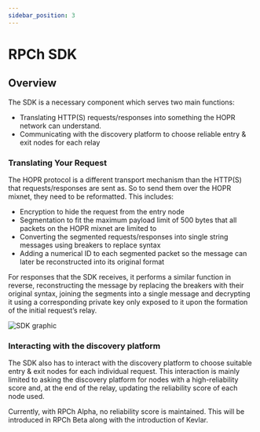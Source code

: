 ```yaml
---
sidebar_position: 3
---
```


# RPCh SDK

## Overview

The SDK is a necessary component which serves two main functions:

- Translating HTTP(S) requests/responses into something the HOPR network can understand.
- Communicating with the discovery platform to choose reliable entry & exit nodes for each relay

### Translating Your Request

The HOPR protocol is a different transport mechanism than the HTTP(S) that requests/responses are sent as. So to send them over the HOPR mixnet, they need to be reformatted. This includes:

- Encryption to hide the request from the entry node
- Segmentation to fit the maximum payload limit of 500 bytes that all packets on the HOPR mixnet are limited to
- Converting the segmented requests/responses into single string messages using breakers to replace syntax
- Adding a numerical ID to each segmented packet so the message can later be reconstructed into its original format

For responses that the SDK receives, it performs a similar function in reverse, reconstructing the message by replacing the breakers with their original syntax, joining the segments into a single message and decrypting it using a corresponding private key only exposed to it upon the formation of the initial request’s relay.

![SDK graphic](/img/SDK_graphic.png)

### Interacting with the discovery platform

The SDK also has to interact with the discovery platform to choose suitable entry & exit nodes for each individual request. This interaction is mainly limited to asking the discovery platform for nodes with a high-reliability score and, at the end of the relay, updating the reliability score of each node used.

Currently, with RPCh Alpha, no reliability score is maintained. This will be introduced in RPCh Beta along with the introduction of Kevlar.


<!--
### Kevlar

Kevlar adds light client verification, verifying the integrity of responses sent back from the RPC provider. It requests block headers from a given list of provers and generates several requests for every response that passes through Kevlar. It will then attempt to sync to the latest beacon chain block header to verify the integrity of the following RPC response.
-->